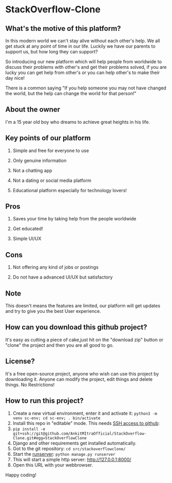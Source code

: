 # StackOverflow-Clone

## What's the motive of this platform?

In this modern world we can't stay alive without each other's help. 
We all get stuck at any point of time in our life. Luckily we have our parents to support us,
but how long they can support?

So introducing our new platform which will help people from worldwide to discuss their problems with other's and get their problems solved, if you are lucky you can get help from other's or you can help other's to make their day nice!

There is a common saying "If you help someone you may not have changed the world, but the help
can change the world for that person!"

## About the owner

I'm a 15 year old boy who dreams to achieve great heights in his life.


## Key points of our platform

1. Simple and free for everyone to use

1. Only genuine information

1. Not a chatting app

1. Not a dating or social media platform

1. Educational platform especially for technology lovers!

## Pros

1. Saves your time by taking help from the people worldwide

1. Get educated!

1. Simple UI/UX

## Cons

1. Not offering any kind of jobs or postings

1. Do not have a advanced UI/UX but satisfactory

## Note

This doesn't means the features are limited, our platform will get updates and try to give you the best User experience.


## How can you download this github project?

It's easy as cutting a piece of cake,just hit on the "download zip" button or "clone" the project and then you are all good to go.

## License?

It's a free open-source project, anyone who wish can use this project by downloading it. Anyone can modify the project, edit things and delete things. No Restrictions!
 
## How to run this project?



1. Create a new virtual environment, enter it and activate it: `python3 -m venv sc-env; cd sc-env; . bin/activate`
1. Install this repo in "editable" mode. This needs [SSH access to github](https://docs.github.com/en/free-pro-team@latest/github/authenticating-to-github/connecting-to-github-with-ssh):
1. `pip install -e git+ssh://git@github.com/AnkitMItraOfficial/StackOverflow-Clone.git#egg=StackOverflowClone` 
1. Django and other requirements get installed automatically.
1. Got to the git repository: `cd src/stackoverflowclone/`
1. Start the [runserver](https://docs.djangoproject.com/en/dev/ref/django-admin/#runserver): `python manage.py runserver`
1. This will start a simple http server: http://127.0.0.1:8000/
1. Open this URL with your webbrowser.

Happy coding!

